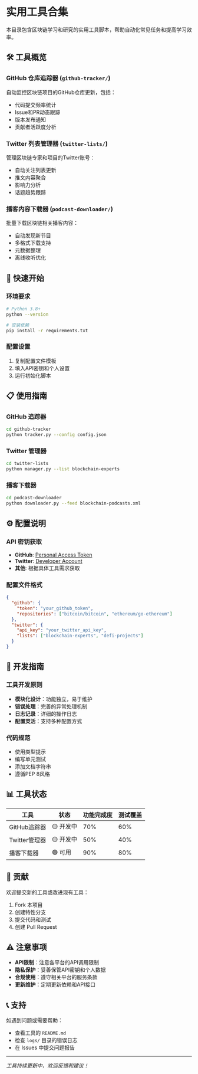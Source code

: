# 实用工具合集

本目录包含区块链学习和研究的实用工具脚本，帮助自动化常见任务和提高学习效率。

## 🛠️ 工具概览

### GitHub 仓库追踪器 (`github-tracker/`)
自动监控区块链项目的GitHub仓库更新，包括：
- 代码提交频率统计
- Issue和PR动态跟踪
- 版本发布通知
- 贡献者活跃度分析

### Twitter 列表管理器 (`twitter-lists/`)
管理区块链专家和项目的Twitter账号：
- 自动关注列表更新
- 推文内容聚合
- 影响力分析
- 话题趋势跟踪

### 播客内容下载器 (`podcast-downloader/`)
批量下载区块链相关播客内容：
- 自动发现新节目
- 多格式下载支持
- 元数据整理
- 离线收听优化

## 🚀 快速开始

### 环境要求
```bash
# Python 3.8+
python --version

# 安装依赖
pip install -r requirements.txt
```

### 配置设置
1. 复制配置文件模板
2. 填入API密钥和个人设置
3. 运行初始化脚本

## 📋 使用指南

### GitHub 追踪器
```bash
cd github-tracker
python tracker.py --config config.json
```

### Twitter 管理器
```bash
cd twitter-lists
python manager.py --list blockchain-experts
```

### 播客下载器
```bash
cd podcast-downloader
python downloader.py --feed blockchain-podcasts.xml
```

## ⚙️ 配置说明

### API 密钥获取
- **GitHub**: [Personal Access Token](https://github.com/settings/tokens)
- **Twitter**: [Developer Account](https://developer.twitter.com/)
- **其他**: 根据具体工具需求获取

### 配置文件格式
```json
{
  "github": {
    "token": "your_github_token",
    "repositories": ["bitcoin/bitcoin", "ethereum/go-ethereum"]
  },
  "twitter": {
    "api_key": "your_twitter_api_key",
    "lists": ["blockchain-experts", "defi-projects"]
  }
}
```

## 🔧 开发指南

### 工具开发原则
- **模块化设计**：功能独立，易于维护
- **错误处理**：完善的异常处理机制
- **日志记录**：详细的操作日志
- **配置灵活**：支持多种配置方式

### 代码规范
- 使用类型提示
- 编写单元测试
- 添加文档字符串
- 遵循PEP 8风格

## 📊 工具状态

| 工具 | 状态 | 功能完成度 | 测试覆盖 |
|------|------|------------|----------|
| GitHub追踪器 | 🟡 开发中 | 70% | 60% |
| Twitter管理器 | 🟡 开发中 | 50% | 40% |
| 播客下载器 | 🟢 可用 | 90% | 80% |

## 🤝 贡献

欢迎提交新的工具或改进现有工具：
1. Fork 本项目
2. 创建特性分支
3. 提交代码和测试
4. 创建 Pull Request

## ⚠️ 注意事项

- **API限制**：注意各平台的API调用限制
- **隐私保护**：妥善保管API密钥和个人数据
- **合规使用**：遵守相关平台的服务条款
- **更新维护**：定期更新依赖和API接口

## 📞 支持

如遇到问题或需要帮助：
- 查看工具的 `README.md`
- 检查 `logs/` 目录的错误日志
- 在 Issues 中提交问题报告

---

*工具持续更新中，欢迎反馈和建议！*
